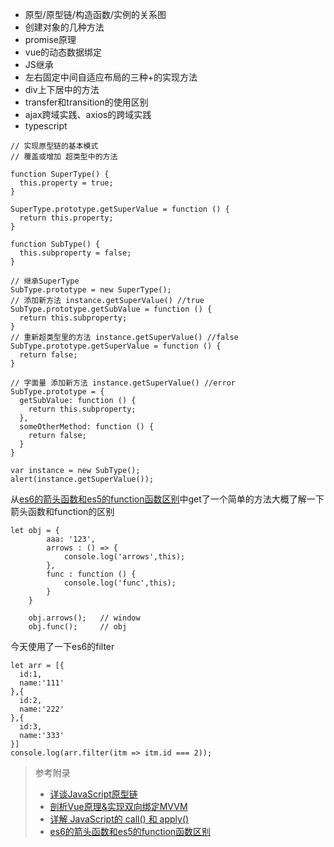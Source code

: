 + 原型/原型链/构造函数/实例的关系图
+ 创建对象的几种方法
+ promise原理
+ vue的动态数据绑定
+ JS继承
+ 左右固定中间自适应布局的三种+的实现方法
+ div上下居中的方法
+ transfer和transition的使用区别
+ ajax跨域实践、axios的跨域实践
+ typescript

```
// 实现原型链的基本模式
// 覆盖或增加 超类型中的方法

function SuperType() {
  this.property = true;
}

SuperType.prototype.getSuperValue = function () {
  return this.property;
}

function SubType() {
  this.subproperty = false;
}

// 继承SuperType
SubType.prototype = new SuperType();
// 添加新方法 instance.getSuperValue() //true
SubType.prototype.getSubValue = function () {
  return this.subproperty;
}
// 重新超类型里的方法 instance.getSuperValue() //false
SubType.prototype.getSuperValue = function () {
  return false;
}

// 字面量 添加新方法 instance.getSuperValue() //error
SubType.prototype = {
  getSubValue: function () {
    return this.subproperty;
  },
  someOtherMethod: function () {
    return false;
  }
}

var instance = new SubType();
alert(instance.getSuperValue());

```
从[es6的箭头函数和es5的function函数区别](https://blog.csdn.net/guxiansheng1991/article/details/80009144)中get了一个简单的方法大概了解一下箭头函数和function的区别
```
let obj = {
        aaa: '123',
        arrows : () => {
            console.log('arrows',this);
        },
        func : function () {
            console.log('func',this);
        }
    }

    obj.arrows();   // window
    obj.func();     // obj
```

今天使用了一下es6的filter

```
let arr = [{
  id:1,
  name:'111'
},{
  id:2,
  name:'222'
},{
  id:3,
  name:'333'
}]
console.log(arr.filter(itm => itm.id === 2));
```
>
> 参考附录
> + [详谈JavaScript原型链](https://www.cnblogs.com/chengzp/p/prototype.html)
> + [剖析Vue原理&实现双向绑定MVVM](https://segmentfault.com/a/1190000006599500)
> + [详解 JavaScript的 call() 和 apply()](https://www.cnblogs.com/qiaojie/p/5746688.html)
> + [es6的箭头函数和es5的function函数区别](https://blog.csdn.net/guxiansheng1991/article/details/80009144)
